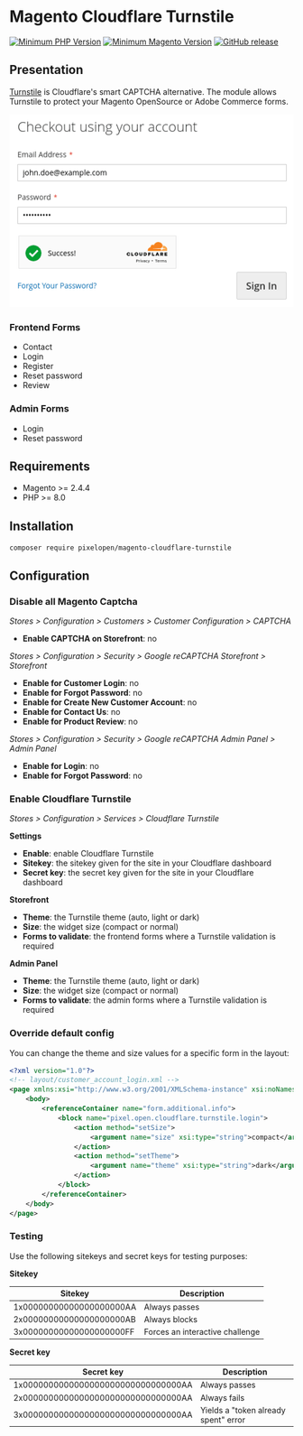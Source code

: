 # Magento Cloudflare Turnstile

[![Minimum PHP Version](https://img.shields.io/badge/php-%3E%3D%208.0-green)](https://php.net/)
[![Minimum Magento Version](https://img.shields.io/badge/magento-%3E%3D%202.4.4-green)](https://business.adobe.com/products/magento/magento-commerce.html)
[![GitHub release](https://img.shields.io/github/v/release/Pixel-Open/magento-cloudflare-turnstile)](https://github.com/Pixel-Open/magento-cloudflare-turnstile/releases)

## Presentation

[Turnstile](https://developers.cloudflare.com/turnstile/) is Cloudflare's smart CAPTCHA alternative. The module allows Turnstile to protect your Magento OpenSource or Adobe Commerce forms.

![Cloudflare Turnstile](screenshot.png)

### Frontend Forms

- Contact
- Login
- Register
- Reset password
- Review

### Admin Forms

- Login
- Reset password

## Requirements

- Magento >= 2.4.4
- PHP >= 8.0

## Installation

```
composer require pixelopen/magento-cloudflare-turnstile
```

## Configuration

### Disable all Magento Captcha

*Stores > Configuration > Customers > Customer Configuration > CAPTCHA*

- **Enable CAPTCHA on Storefront**: no

*Stores > Configuration > Security > Google reCAPTCHA Storefront > Storefront*

- **Enable for Customer Login**: no
- **Enable for Forgot Password**: no
- **Enable for Create New Customer Account**: no
- **Enable for Contact Us**: no
- **Enable for Product Review**: no

*Stores > Configuration > Security > Google reCAPTCHA Admin Panel > Admin Panel*

- **Enable for Login**: no
- **Enable for Forgot Password**: no

### Enable Cloudflare Turnstile

*Stores > Configuration > Services > Cloudflare Turnstile*

**Settings**

- **Enable**: enable Cloudflare Turnstile
- **Sitekey**: the sitekey given for the site in your Cloudflare dashboard
- **Secret key**: the secret key given for the site in your Cloudflare dashboard

**Storefront**

- **Theme**: the Turnstile theme (auto, light or dark)
- **Size**: the widget size (compact or normal)
- **Forms to validate**: the frontend forms where a Turnstile validation is required

**Admin Panel**

- **Theme**: the Turnstile theme (auto, light or dark)
- **Size**: the widget size (compact or normal)
- **Forms to validate**: the admin forms where a Turnstile validation is required

### Override default config

You can change the theme and size values for a specific form in the layout:

```xml
<?xml version="1.0"?>
<!-- layout/customer_account_login.xml -->
<page xmlns:xsi="http://www.w3.org/2001/XMLSchema-instance" xsi:noNamespaceSchemaLocation="urn:magento:framework:View/Layout/etc/page_configuration.xsd">
    <body>
        <referenceContainer name="form.additional.info">
            <block name="pixel.open.cloudflare.turnstile.login">
                <action method="setSize">
                    <argument name="size" xsi:type="string">compact</argument>
                </action>
                <action method="setTheme">
                    <argument name="theme" xsi:type="string">dark</argument>
                </action>
            </block>
        </referenceContainer>
    </body>
</page>
```

### Testing

Use the following sitekeys and secret keys for testing purposes:

**Sitekey**

| Sitekey                  | Description                     |
|--------------------------|---------------------------------|
| 1x00000000000000000000AA | Always passes                   |
| 2x00000000000000000000AB | Always blocks                   |
| 3x00000000000000000000FF | Forces an interactive challenge |

**Secret key**

| Secret key                          | Description                          |
|-------------------------------------|--------------------------------------|
| 1x0000000000000000000000000000000AA | Always passes                        |
| 2x0000000000000000000000000000000AA | Always fails                         |
| 3x0000000000000000000000000000000AA | Yields a "token already spent" error |
